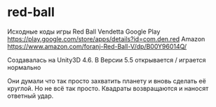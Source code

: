 # red-ball
Исходные коды игры Red Ball Vendetta
Google Play
https://play.google.com/store/apps/details?id=com.den.red
Amazon
https://www.amazon.com/foranj-Red-Ball-V/dp/B00Y96014Q/

Создавалась на Unity3D 4.6. В Версии 5.5 открывается / играется нормально

Они думали что так просто захватить планету и вновь сделать её круглой.
Но не всё так просто.
Квадраты возвращаются и наносят ответный удар.

